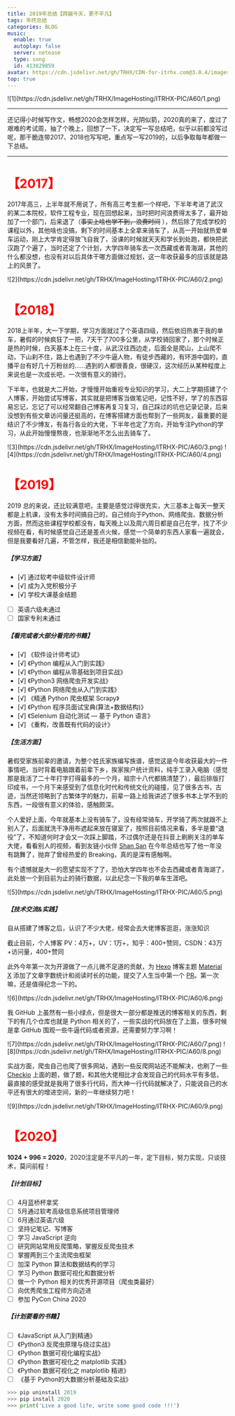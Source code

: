 ```yaml
---
title: 2019年总结【跨越今天，更不平凡】
tags: 年终总结
categories: BLOG
music:
  enable: true
  autoplay: false
  server: netease
  type: song
  id: 413829859
avatar: https://cdn.jsdelivr.net/gh/TRHX/CDN-for-itrhx.com@3.0.4/images/trhx.png
top: true
---
```


<fancybox>
![1](https://cdn.jsdelivr.net/gh/TRHX/ImageHosting/ITRHX-PIC/A60/1.png)
</fancybox>

<!--more-->

---

还记得小时候写作文，畅想2020会怎样怎样，光阴似箭，2020真的来了，度过了艰难的考试周，抽了个晚上，回想了一下，决定写一写总结吧，似乎以前都没写过呢，那干脆连带2017、2018也写写吧，重点写一写2019的，以后争取每年都做一下总结。

---

#  <font color=#FF000>【2017】</font>

2017年高三，上半年就不用说了，所有高三考生都一个样吧，下半年考进了武汉的某二本院校，软件工程专业，现在回想起来，当时把时间浪费得太多了，最开始加了一个部门，后来退了（~~事实上啥也学不到，浪费时间~~ ），然后除了完成学校的课程以外，其他啥也没搞，剩下的时间基本上全拿来骑车了，从高一开始就热爱单车运动，刚上大学肯定得放飞自我了，没课的时候就天天和学长到处跑，都快把武汉跑了个遍了，当时还定了个计划，大学四年骑车去一次西藏或者青海湖，其他的什么都没想，也没有对以后具体干哪方面做过规划，这一年收获最多的应该就是路上的风景了。

<fancybox>
![2](https://cdn.jsdelivr.net/gh/TRHX/ImageHosting/ITRHX-PIC/A60/2.png)
</fancybox>

# <font color=#FF000>【2018】</font>

2018上半年，大一下学期，学习方面就过了个英语四级，然后依旧热衷于我的单车，暑假的时候疯狂了一把，7天干了700多公里，从学校骑回家了，那个时候正是热的时候，白天基本上在三十度，从武汉往西边走，后面全是爬山，上山爬不动，下山刹不住，路上也遇到了不少牛逼人物，有徒步西藏的，有环游中国的，直播平台有好几十万粉丝的......遇到的人都很善良，很硬汉，这次经历从某种程度上来说也是一次成长吧，一次很有意义的骑行。

下半年，也就是大二开始，才慢慢开始重视专业知识的学习，大二上学期搭建了个人博客，开始尝试写博客，其实就是把博客当做笔记吧，记性不好，学了的东西容易忘记，忘记了可以经常翻自己博客再复习复习，自己踩过的坑也记录记录，后来没想到有些文章访问量还挺高的，在博客搭建方面也帮到了一些网友，最重要的是结识了不少博友，有各行各业的大佬，下半年也定了方向，开始专注Python的学习，从此开始慢慢熬夜，也渐渐地不怎么出去骑车了。

<fancybox>
![3](https://cdn.jsdelivr.net/gh/TRHX/ImageHosting/ITRHX-PIC/A60/3.png)
</fancybox>

<fancybox>
![4](https://cdn.jsdelivr.net/gh/TRHX/ImageHosting/ITRHX-PIC/A60/4.png)
</fancybox>

# <font color=#FF000>【2019】</font>

2019 总的来说，还比较满意吧，主要是感觉过得很充实，大三基本上每天一整天都是上机课，没有太多时间搞自己的，自己倾向于Python、网络爬虫、数据分析方面，然而这些课程学校都没有，每天晚上以及周六周日都是自己在学，找了不少视频在看，有时候感觉自己还是差点火候，感觉一个简单的东西人家看一遍就会，但是我要看好几遍，不管怎样，我还是相信勤能补拙的。

##### 【学习方面】

+ [√] 通过软考中级软件设计师
+ [√] 成为入党积极分子
+ [√] 学校大课基金结题
+ [ ] 英语六级未通过
+ [ ] 国家专利未通过

##### 【看完或者大部分看完的书籍】

+ [√] 《软件设计师考试》
+ [√] 《Python 编程从入门到实践》
+ [√] 《Python 编程从零基础到项目实战》
+ [√] 《Python3 网络爬虫开发实战》
+ [√] 《Python 网络爬虫从入门到实践》
+ [√] 《精通 Python 爬虫框架 Scrapy》
+ [√] 《Python 程序员面试宝典(算法+数据结构)》
+ [√] 《Selenium 自动化测试 — 基于 Python 语言》
+ [√] 《重构，改善既有代码的设计》

##### 【生活方面】

暑假受家族前辈的邀请，为整个姓氏家族编写族谱，感觉这是今年收获最大的一件事情吧，当时背着电脑跟着前辈下乡，挨家挨户统计资料，纯手工录入电脑（感觉那是我活了二十年打字打得最多的一个月，祖宗十八代都搞清楚了），最后排版打印成书，一个月下来感受到了信息化时代和传统文化的碰撞，见了很多古书，古迹，当然还领略到了古繁体字的魅力，前辈一路上给我讲述了很多书本上学不到的东西，一段很有意义的体验，感触颇深。

个人爱好上面，今年就基本上没有骑车了，没有经常骑车，开学骑了两次就跟不上别人了，后面就洗干净用布遮起来放在寝室了，按照目前情况来看，多半是要“退役”了，不知道何时才会又一次踩上脚踏，不过偶尔还是在抖音上刷刷关注的单车大佬，看看别人的视频，看到友链小伙伴 [Shan San](https://shan333.cn/) 在今年总结也写了他一年没有跳舞了，抛弃了曾经热爱的 Breaking，真的是深有感触啊。

有个遗憾就是大一的愿望实现不了了，恐怕大学四年也不会去西藏或者青海湖了，此处放一个到目前为止的骑行数据，以此纪念一下我的单车生涯吧。

<fancybox>
![5](https://cdn.jsdelivr.net/gh/TRHX/ImageHosting/ITRHX-PIC/A60/5.png)
</fancybox>

##### 【技术交流&实践】

自从搭建了博客之后，认识了不少大佬，经常会去大佬博客逛逛，涨涨知识

截止目前，个人博客 PV：4万+，UV：1万+，知乎：400+赞同，CSDN：43万+访问量，400+赞同

此外今年第一次为开源做了一点儿微不足道的贡献，为 [Hexo](https://hexo.io/) 博客主题 [Material X](https://github.com/xaoxuu/hexo-theme-material-x) 添加了文章字数统计和阅读时长的功能，提交了人生当中第一个 [PR](https://github.com/xaoxuu/hexo-theme-material-x/pull/117)。第一次嘛，还是值得纪念一下的。

<fancybox>
![6](https://cdn.jsdelivr.net/gh/TRHX/ImageHosting/ITRHX-PIC/A60/6.png)
</fancybox>

我 GitHub 上虽然有一些小绿点，但是很大一部分都是推送的博客相关的东西，剩下的有几个仓库也就是 Python 相关的了，一些实战的代码放在了上面，很多时候是拿 GitHub 围观一些牛逼代码或者资源，还需要努力学习啊！

<fancybox>
![7](https://cdn.jsdelivr.net/gh/TRHX/ImageHosting/ITRHX-PIC/A60/7.png)
</fancybox>

<fancybox>
![8](https://cdn.jsdelivr.net/gh/TRHX/ImageHosting/ITRHX-PIC/A60/8.png)
</fancybox>

实战方面，爬虫自己也爬了很多网站，遇到一些反爬网站还不能解决，也刷了一些 [Checkio](https://checkio.org/) 上面的题，做了题，和其他大佬相比才会发现自己的代码水平有多低，最直接的感受就是我用了很多行代码，而大神一行代码就解决了，只能说自己的水平还有很大的增进空间，新的一年继续努力吧！

<fancybox>
![9](https://cdn.jsdelivr.net/gh/TRHX/ImageHosting/ITRHX-PIC/A60/9.png)
</fancybox>

# <font color=#FF000>【2020】</font>

**1024 + 996 = 2020**，2020注定是不平凡的一年，定下目标，努力实现，只谈技术，莫问前程！

##### 【计划目标】

- [ ] 4月蓝桥杯拿奖
- [ ] 5月通过软考高级信息系统项目管理师
- [ ] 6月通过英语六级
- [ ] 坚持记笔记、写博客
- [ ] 学习 JavaScript 逆向
- [ ] 研究网站常用反爬策略，掌握反反爬虫技术
- [ ] 掌握两到三个主流爬虫框架
- [ ] 加深 Python 算法和数据结构的学习
- [ ] 学习 Python 数据可视化和数据分析
- [ ] 做一个 Python 相关的优秀开源项目（爬虫类最好）
- [ ] 向优秀爬虫工程师方向迈进
- [ ] 参加 PyCon China 2020

##### 【计划要看的书籍】

- [ ] 《JavaScript 从入门到精通》
- [ ] 《Python3 反爬虫原理与绕过实战》
- [ ] 《Python 数据可视化编程实战》
- [ ] 《Python 数据可视化之 matplotlib 实践》
- [ ] 《Python 数据可视化之 matplotlib 精进》
- [ ] 《基于 Python的大数据分析基础及实战》

```python
>>> pip uninstall 2019
>>> pip install 2020
>>> print('Live a good life, write some good code !!!')
```
